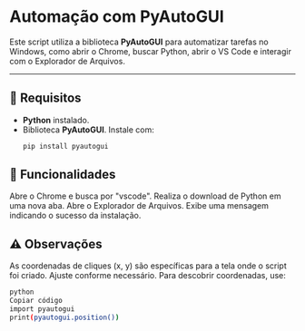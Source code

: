 # Automação com PyAutoGUI

Este script utiliza a biblioteca **PyAutoGUI** para automatizar tarefas no Windows, como abrir o Chrome, buscar Python, abrir o VS Code e interagir com o Explorador de Arquivos.

---

## 🚀 Requisitos

- **Python** instalado.
- Biblioteca **PyAutoGUI**. Instale com:
  ```bash
  pip install pyautogui


## 📝 Funcionalidades
Abre o Chrome e busca por "vscode".
Realiza o download de Python em uma nova aba.
Abre o Explorador de Arquivos.
Exibe uma mensagem indicando o sucesso da instalação.


## ⚠️ Observações
As coordenadas de cliques (x, y) são específicas para a tela onde o script foi criado. Ajuste conforme necessário.
Para descobrir coordenadas, use:
  ```bash
  python
  Copiar código
  import pyautogui
  print(pyautogui.position())
